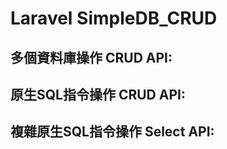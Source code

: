 
Laravel SimpleDB_CRUD
======================

## 多個資料庫操作 CRUD API:


## 原生SQL指令操作 CRUD API:

## 複雜原生SQL指令操作 Select API:

